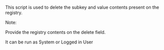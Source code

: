 This script is used to delete the subkey and value contents present on the registry.

Note:

Provide the registry contents on the delete field.

It can be run as System or Logged in User